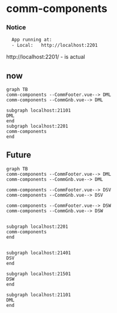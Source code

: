 
# comm-components

### Notice
```bash
  App running at:
  - Local:   http://localhost:2201
```

http://localhost:2201/ - is actual


## now
```mermaid
graph TB
comm-components --CommFooter.vue--> DML
comm-components --CommGnb.vue--> DML

subgraph localhost:21101
DML
end
subgraph localhost:2201
comm-components
end
```

## Future
```mermaid
graph TB
comm-components --CommFooter.vue--> DML
comm-components --CommGnb.vue--> DML

comm-components --CommFooter.vue--> DSV
comm-components --CommGnb.vue--> DSV

comm-components --CommFooter.vue--> DSW
comm-components --CommGnb.vue--> DSW


subgraph localhost:2201
comm-components
end


subgraph localhost:21401
DSV
end

subgraph localhost:21501
DSW
end

subgraph localhost:21101
DML
end


```